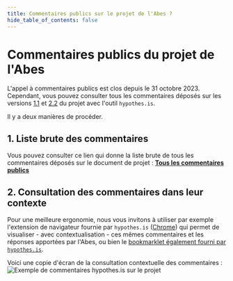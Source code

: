 ```yaml
---
title: Commentaires publics sur le projet de l'Abes ?
hide_table_of_contents: false
---
```


# Commentaires publics du projet de l'Abes

L'appel à commentaires publics est clos depuis le  31 octobre 2023.  
Cependant, vous pouvez consulter tous les commentaires déposés sur les versions [1.1](/docs/1.1/projet2024) et [2.2](/docs/2.2/projet2024) du projet avec l'outil `hypothes.is`.

Il y a deux manières de procéder.

## 1. Liste brute des commentaires

Vous pouvez consulter ce lien qui donne la liste brute de tous les commentaires déposés sur le document de projet :
[**Tous les commentaires publics**](https://hypothes.is/search?q=url%3Ahttps%3A%2F%2Fprojet2024.abes.fr%2F*)


## 2. Consultation des commentaires dans leur contexte

Pour une meilleure ergonomie, nous vous invitons à utiliser par exemple l'extension de navigateur fournie par `hypothes.is` ([Chrome](https://chrome.google.com/webstore/detail/hypothesis-web-pdf-annota/bjfhmglciegochdpefhhlphglcehbmek)) qui permet de visualiser - avec contextualisation - ces mêmes commentaires et les réponses apportées par l'Abes, ou bien le [bookmarklet également fourni par `hypothes.is`](https://web.hypothes.is/start/).

Voici une copie d'écran de la consultation contextuelle des commentaires :  
![Exemple de commentaires hypothes.is sur le projet](/img/public-comments-example.png)